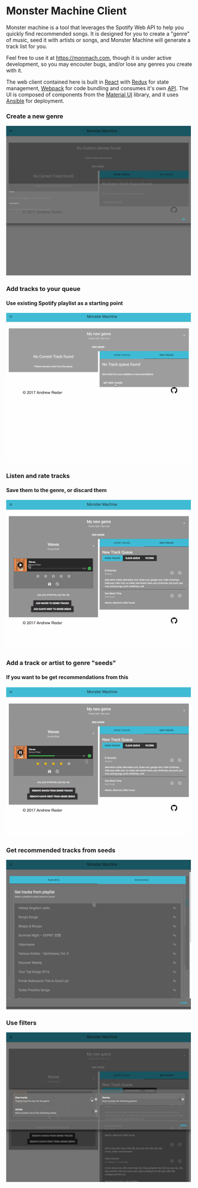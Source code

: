 # Monster Machine Client

Monster machine is a tool that leverages the Spotify Web API to help you quickly find recommended songs. It is designed for you to create a "genre" of music, seed it with artists or songs, and Monster Machine will generate a track list for you.

Feel free to use it at https://monmach.com, though it is under active development, so you may encouter bugs, and/or lose any genres you create with it.

The web client contained here is built in [React](https://facebook.github.io/react/) with [Redux](http://redux.js.org/) for state management, [Webpack](https://webpack.github.io/) for code bundling and consumes it's own [API](https://github.com/avidreder/monmach-api). The UI is composed of components from the [Material UI](http://www.material-ui.com/#/) library, and it uses [Ansible](https://www.ansible.com/) for deployment.

### Create a new genre
![Use Filters](demo/NewGenre.gif)
### Add tracks to your queue
#### Use existing Spotify playlist as a starting point
![AddTracksFromPlaylist](demo/AddTracksFromPlaylist.gif)
### Listen and rate tracks
#### Save them to the genre, or discard them
![ListenAndRate](demo/ListenAndRate.gif)
### Add a track or artist to genre "seeds"
#### If you want to be get recommendations from this
![AddSeeds](demo/AddSeeds.gif)
### Get recommended tracks from seeds
![GetRecommended](demo/GetRecommended.gif)
### Use filters
![Use Filters](demo/UseFilters.gif)
